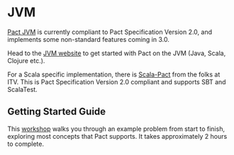 # JVM

[Pact JVM](https://github.com/DiUS/pact-jvm) is currently compliant to Pact Specification Version 2.0, and implements some non-standard features coming in 3.0.

Head to the [JVM website](https://github.com/DiUS/pact-jvm) to get started with Pact on the JVM (Java, Scala, Clojure etc.).

For a Scala specific implementation, there is [Scala-Pact](https://github.com/ITV/scala-pact) from the folks at ITV. This is Pact Specification Version 2.0 compliant and supports SBT and ScalaTest.

## Getting Started Guide

This [workshop](https://github.com/DiUS/pact-workshop-jvm) walks you through an example problem from start to finish, exploring most concepts that Pact supports. It takes approximately 2 hours to complete.